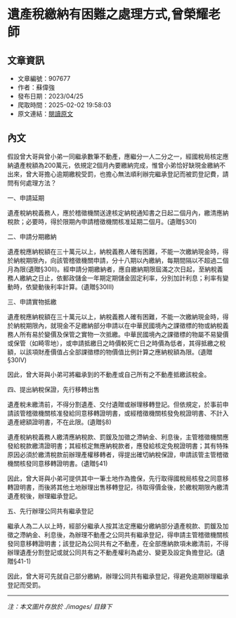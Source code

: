 # 遺產稅繳納有困難之處理方式,曾榮耀老師

## 文章資訊
- 文章編號：907677
- 作者：蘇偉強
- 發布日期：2023/04/25
- 爬取時間：2025-02-02 19:58:03
- 原文連結：[閱讀原文](https://real-estate.get.com.tw/Columns/detail.aspx?no=907677)

## 內文
假設曾大哥與曾小弟一同繼承數筆不動產，應繼分一人二分之一，經國稅局核定應納遺產稅額為200萬元，依規定2個月內要繳納完成，惟曾小弟恰好缺現金繳納不出來，曾大哥擔心逾期繳稅受罰，也擔心無法順利辦完繼承登記而被罰登記費，請問有何處理方法？

一、申請延期

遺產稅納稅義務人，應於稽徵機關送達核定納稅通知書之日起二個月內，繳清應納稅款；必要時，得於限期內申請稽徵機關核准延期二個月。(遺贈§30I)

二、申請分期繳納

遺產稅應納稅額在三十萬元以上，納稅義務人確有困難，不能一次繳納現金時，得於納稅期限內，向該管稽徵機關申請，分十八期以內繳納，每期間隔以不超過二個月為限(遺贈§30II)。經申請分期繳納者，應自繳納期限屆滿之次日起，至納稅義務人繳納之日止，依郵政儲金一年期定期儲金固定利率，分別加計利息；利率有變動時，依變動後利率計算。(遺贈§30III)

三、申請實物抵繳

遺產稅應納稅額在三十萬元以上，納稅義務人確有困難，不能一次繳納現金時，得於納稅期限內，就現金不足繳納部分申請以在中華民國境內之課徵標的物或納稅義務人所有易於變價及保管之實物一次抵繳。中華民國境內之課徵標的物屬不易變價或保管（如畸零地），或申請抵繳日之時價較死亡日之時價為低者，其得抵繳之稅額，以該項財產價值占全部課徵標的物價值比例計算之應納稅額為限。(遺贈§30IV)

因此，曾大哥與小弟可將繼承到的不動產或自己所有之不動產抵繳該稅金。

四、提出納稅保證，先行移轉出售

遺產稅未繳清前，不得分割遺產、交付遺贈或辦理移轉登記。但依規定，於事前申請該管稽徵機關核准發給同意移轉證明書，或經稽徵機關核發免稅證明書、不計入遺產總額證明書，不在此限。(遺贈§8)

遺產稅納稅義務人繳清應納稅款、罰鍰及加徵之滯納金、利息後，主管稽徵機關應發給稅款繳清證明書；其經核定無應納稅款者，應發給核定免稅證明書；其有特殊原因必須於繳清稅款前辦理產權移轉者，得提出確切納稅保證，申請該管主管稽徵機關核發同意移轉證明書。(遺贈§41)

因此，曾大哥與小弟可提供其中一筆土地作為擔保，先行取得國稅局核發之同意移轉證明書，而後將其他土地辦理出售移轉登記，待取得價金後，於繳稅期限內繳清遺產稅後，辦理繼承登記。

五、先行辦理公同共有繼承登記

繼承人為二人以上時，經部分繼承人按其法定應繼分繳納部分遺產稅款、罰鍰及加徵之滯納金、利息後，為辦理不動產之公同共有繼承登記，得申請主管稽徵機關核發同意移轉證明書；該登記為公同共有之不動產，在全部應納款項未繳清前，不得辦理遺產分割登記或就公同共有之不動產權利為處分、變更及設定負擔登記。(遺贈§41-1)

因此，曾大哥可先就自己部分繳納，辦理公同共有繼承登記，得避免逾期辦理繼承登記而受罰。

---
*注：本文圖片存放於 ./images/ 目錄下*
